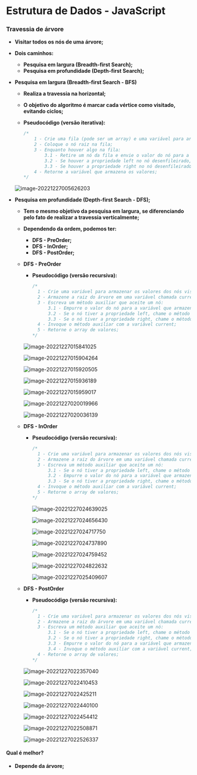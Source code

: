 # Estrutura de Dados - JavaScript



### Travessia de árvore

- **Visitar todos os nós de uma árvore;**

- **Dois caminhos:**

  - **Pesquisa em largura (Breadth-first Search);**
  - **Pesquisa em profundidade (Depth-first Search);**

- **Pesquisa em largura (Breadth-first Search - BFS)**

  - **Realiza a travessia na horizontal;**

  - **O objetivo do algoritmo é marcar cada vértice como visitado, evitando ciclos;**

  - **Pseudocódigo (versão iterativa):**

    ```javascript
    /*
    	1 - Crie uma fila (pode ser um array) e uma variável para armazenar os valores dos nós visitados;
    	2 - Coloque o nó raiz na fila;
    	3 - Enquanto houver algo na fila:
    		3.1 - Retire um nó da fila e envie o valor do nó para a variável que armazena os nós;
    		3.2 - Se houver a propriedade left no nó desenfileirado, adicione-o à fila;
    		3.3 - Se houver a propriedade right no nó desenfileirado, adicione-o à fila;
    	4 - Retorne a variável que armazena os valores;
    */
    ```


  <img src="/home/alexa/.config/Typora/typora-user-images/image-20221227005626203.png" alt="image-20221227005626203"  />

- **Pesquisa em profundidade (Depth-first Search - DFS);**

  - **Tem o mesmo objetivo da pesquisa em largura, se diferenciando pelo fato de realizar a travessia verticalmente;**

  - **Dependendo da ordem, podemos ter:**

    - **DFS - PreOrder;**
    - **DFS - InOrder;**
    - **DFS - PostOrder;**

  - **DFS - PreOrder**

    - **Pseudocódigo (versão recursiva):**

      ```javascript
      /*
      	1 - Crie uma variável para armazenar os valores dos nós visitados;
      	2 - Armazene a raiz do árvore em uma variável chamada current;
      	3 - Escreva um método auxiliar que aceite um nó:
      		3.1 - Empurre o valor do nó para a variável que armazena os valores;
      		3.2 - Se o nó tiver a propriedade left, chame o método auxiliar com a propriedade left no nó;
      		3.3 - Se o nó tiver a propriedade right, chame o método auxiliar com a propriedade right no nó;
      	4 - Invoque o método auxiliar com a variável current;
      	5 - Retorne o array de valores;
      */
      ```

    ![image-20221227015841025](/home/alexa/.config/Typora/typora-user-images/image-20221227015841025.png)

    ![image-20221227015904264](/home/alexa/.config/Typora/typora-user-images/image-20221227015904264.png)

    ![image-20221227015920505](/home/alexa/.config/Typora/typora-user-images/image-20221227015920505.png)

    ![image-20221227015936189](/home/alexa/.config/Typora/typora-user-images/image-20221227015936189.png)

    ![image-20221227015959017](/home/alexa/.config/Typora/typora-user-images/image-20221227015959017.png)

    ![image-20221227020019966](/home/alexa/.config/Typora/typora-user-images/image-20221227020019966.png)

    ![image-20221227020036139](/home/alexa/.config/Typora/typora-user-images/image-20221227020036139.png)

  - **DFS - InOrder**

    - **Pseudocódigo (versão recursiva):**

      ```javascript
      /*
      	1 - Crie uma variável para armazenar os valores dos nós visitados;
      	2 - Armazene a raiz do árvore em uma variável chamada current;
      	3 - Escreva um método auxiliar que aceite um nó:
      		3.1 - Se o nó tiver a propriedade left, chame o método auxiliar com a propriedade left no nó; 
      		3.2 - Empurre o valor do nó para a variável que armazena os valores;
      		3.3 - Se o nó tiver a propriedade right, chame o método auxiliar com a propriedade right no nó;
      	4 - Invoque o método auxiliar com a variável current;
      	5 - Retorne o array de valores;
      */
      ```

      ![image-20221227024639025](/home/alexa/.config/Typora/typora-user-images/image-20221227024639025.png)

      ![image-20221227024656430](/home/alexa/.config/Typora/typora-user-images/image-20221227024656430.png)

      ![image-20221227024717750](/home/alexa/.config/Typora/typora-user-images/image-20221227024717750.png)

      ![image-20221227024737890](/home/alexa/.config/Typora/typora-user-images/image-20221227024737890.png)

      ![image-20221227024759452](/home/alexa/.config/Typora/typora-user-images/image-20221227024759452.png)

      ![image-20221227024822632](/home/alexa/.config/Typora/typora-user-images/image-20221227024822632.png)

      ![image-20221227025409607](/home/alexa/.config/Typora/typora-user-images/image-20221227025409607.png)

  - **DFS - PostOrder**

    - **Pseudocódigo (versão recursiva):**

      ```javascript
      /*
      	1 - Crie uma variável para armazenar os valores dos nós visitados;
      	2 - Armazene a raiz do árvore em uma variável chamada current;
      	3 - Escreva um método auxiliar que aceite um nó:
      		3.1 - Se o nó tiver a propriedade left, chame o método auxiliar com a propriedade left no nó;
      		3.2 - Se o nó tiver a propriedade right, chame o método auxiliar com a propriedade right no nó;
      		3.3 - Empurre o valor do nó para a variável que armazena os valores;
      		3.4 - Invoque o método auxiliar com a variável current;
      	4 - Retorne o array de valores;
      */
      ```

    ![image-20221227022357040](/home/alexa/.config/Typora/typora-user-images/image-20221227022357040.png)

    ![image-20221227022410453](/home/alexa/.config/Typora/typora-user-images/image-20221227022410453.png)

    ![image-20221227022425211](/home/alexa/.config/Typora/typora-user-images/image-20221227022425211.png)

    ![image-20221227022440100](/home/alexa/.config/Typora/typora-user-images/image-20221227022440100.png)

    ![image-20221227022454412](/home/alexa/.config/Typora/typora-user-images/image-20221227022454412.png)

    ![image-20221227022508871](/home/alexa/.config/Typora/typora-user-images/image-20221227022508871.png)

    ![image-20221227022526337](/home/alexa/.config/Typora/typora-user-images/image-20221227022526337.png)

    

#### Qual é melhor?

- **Depende da árvore;**

  
